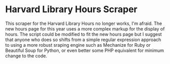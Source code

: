 Harvard Library Hours Scraper
=============================

This scraper for the Harvard Library Hours no longer works, I'm afraid. The new hours page for this year uses a more complex markup for the display of hours. The script could be modified to fit the new hours page but I suggest that anyone who does so shifts from a simple regular expression approach to using a more robust sraping engine such as Mechanize for Ruby or Beautiful Soup for Python, or even better some PHP equivalent for minimum change to the code.  
